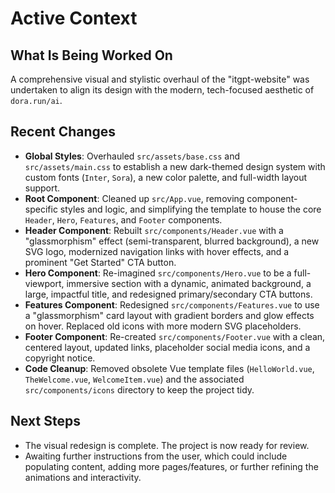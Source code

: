 # Active Context

## What Is Being Worked On
A comprehensive visual and stylistic overhaul of the "itgpt-website" was undertaken to align its design with the modern, tech-focused aesthetic of `dora.run/ai`.

## Recent Changes
- **Global Styles**: Overhauled `src/assets/base.css` and `src/assets/main.css` to establish a new dark-themed design system with custom fonts (`Inter`, `Sora`), a new color palette, and full-width layout support.
- **Root Component**: Cleaned up `src/App.vue`, removing component-specific styles and logic, and simplifying the template to house the core `Header`, `Hero`, `Features`, and `Footer` components.
- **Header Component**: Rebuilt `src/components/Header.vue` with a "glassmorphism" effect (semi-transparent, blurred background), a new SVG logo, modernized navigation links with hover effects, and a prominent "Get Started" CTA button.
- **Hero Component**: Re-imagined `src/components/Hero.vue` to be a full-viewport, immersive section with a dynamic, animated background, a large, impactful title, and redesigned primary/secondary CTA buttons.
- **Features Component**: Redesigned `src/components/Features.vue` to use a "glassmorphism" card layout with gradient borders and glow effects on hover. Replaced old icons with more modern SVG placeholders.
- **Footer Component**: Re-created `src/components/Footer.vue` with a clean, centered layout, updated links, placeholder social media icons, and a copyright notice.
- **Code Cleanup**: Removed obsolete Vue template files (`HelloWorld.vue`, `TheWelcome.vue`, `WelcomeItem.vue`) and the associated `src/components/icons` directory to keep the project tidy.

## Next Steps
- The visual redesign is complete. The project is now ready for review.
- Awaiting further instructions from the user, which could include populating content, adding more pages/features, or further refining the animations and interactivity.
